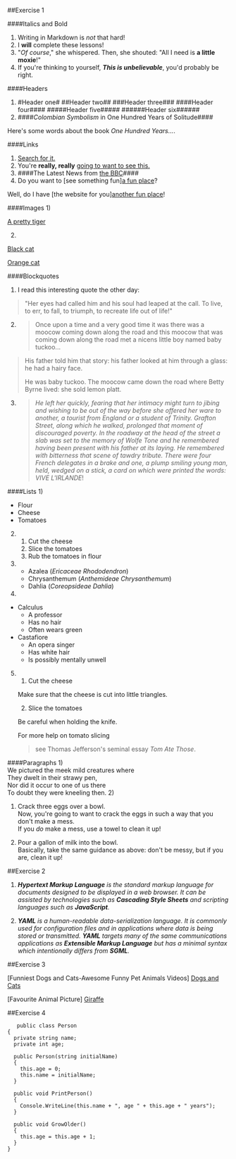 ##Exercise 1

####Italics and Bold
1)  Writing in Markdown is _not_ that hard!
2)  I **will** complete these lessons!
3)  "_Of course_," she whispered. Then, she shouted: "All I need is **a little moxie**!"
4)  If you're thinking to yourself, **_This is unbelievable_**, you'd probably be right.

####Headers
1)  #Header one#
##Header two##
###Header three###
####Header four####
#####Header five#####
######Header six######
2)  ####_Colombian Symbolism_ in One Hundred Years of Solitude####

Here's some words about the book _One Hundred Years..._.

####Links
1)  [Search for it.](www.google.com)
2)  You're **really, really** [going to want to see this.](www.dailykitten.com)
3)  ####The Latest News from [the BBC](www.bbc.com/news)####
4)  Do you want to [see something fun][a fun place](www.zombo.com)?

Well, do I have [the website for you][another fun place](www.stumbleupon.com)!

####Images
1) 

 [A pretty tiger](https://upload.wikimedia.org/wikipedia/commons/5/56/Tiger.50.jpg)

2)  

[Black cat][Black]

[Orange cat][Orange]

[Black]: https://upload.wikimedia.org/wikipedia/commons/a/a3/81_INF_DIV_SSI.jpg

[Orange]: http://icons.iconarchive.com/icons/google/noto-emoji-animals-nature/256/22221-cat-icon.png

####Blockquotes
1)  I read this interesting quote the other day:

>"Her eyes had called him and his soul had leaped at the call. To live, to err, to fall, to triumph, to recreate life out of life!"
2)  >Once upon a time and a very good time it was there was a moocow coming down along the road and this moocow that was coming down along the road met a nicens little boy named baby tuckoo...
>
>His father told him that story: his father looked at him through a glass: he had a hairy face.
>
>He was baby tuckoo. The moocow came down the road where Betty Byrne lived: she sold lemon platt.
3)  >_He left her quickly, fearing that her intimacy might turn to jibing and wishing to be out of the way before she offered her ware to another, a tourist from England or a student of Trinity. Grafton Street, along which he walked, prolonged that moment of discouraged poverty. In the roadway at the head of the street a slab was set to the memory of Wolfe Tone and he remembered having been present with his father at its laying. He remembered with bitterness that scene of tawdry tribute. There were four French delegates in a brake and one, a plump smiling young man, held, wedged on a stick, a card on which were printed the words: VIVE L'IRLANDE_!

####Lists
1)  
   * Flour 
   * Cheese
   * Tomatoes
2)  
   1. Cut the cheese
   2. Slice the tomatoes
   3. Rub the tomatoes in flour
3)  
   * Azalea (_Ericaceae Rhododendron_)
   * Chrysanthemum (_Anthemideae Chrysanthemum_)
   * Dahlia (_Coreopsideae Dahlia_)
4) 
 * Calculus 
   * A professor
   * Has no hair
   * Often wears green
* Castafiore
   * An opera singer
   * Has white hair
   * Is possibly mentally unwell
5)  
   1. Cut the cheese
  
   Make sure that the cheese is cut into little triangles.

   2. Slice the tomatoes
  
   Be careful when holding the knife.
  
   For more help on tomato slicing 
   >see Thomas Jefferson's seminal essay _Tom Ate Those_.

####Paragraphs
1)  
We pictured the meek mild creatures where  
They dwelt in their strawy pen,  
Nor did it occur to one of us there  
To doubt they were kneeling then.
2)  
   1. Crack three eggs over a bowl.  
   Now, you're going to want to crack the eggs in such a way that you don't make a mess.  
   If you _do_ make a mess, use a towel to clean it up!

   2. Pour a gallon of milk into the bowl.  
   Basically, take the same guidance as above: don't be messy, but if you are, clean it up!


##Exercise 2

   1. _**Hypertext Markup Language** is the standard markup language for documents designed to be displayed in a web browser. It can be assisted by technologies such as **Cascading Style Sheets** and scripting languages such as **JavaScript**._

   2. _**YAML** is a human-readable data-serialization language. It is commonly used for configuration files and in applications where data is being stored or transmitted. **YAML** targets many of the same communications applications as **Extensible Markup Language** but has a minimal syntax which intentionally differs from **SGML**._


##Exercise 3

   [Funniest Dogs and Cats-Awesome Funny Pet Animals Videos] [Dogs and Cats](www.youtube.com/watch?v=BkD2nN5275c)

   [Favourite Animal Picture] [Giraffe](www.pexels.com/photo/pattern-formation-wild-animals-south-africa-34098/)


##Exercise 4

```
   public class Person
{
  private string name;
  private int age;

  public Person(string initialName)
  {
    this.age = 0;
    this.name = initialName;
  }

  public void PrintPerson()
  {
    Console.WriteLine(this.name + ", age " + this.age + " years");
  }

  public void GrowOlder()
  {
    this.age = this.age + 1;
  }
}
```

